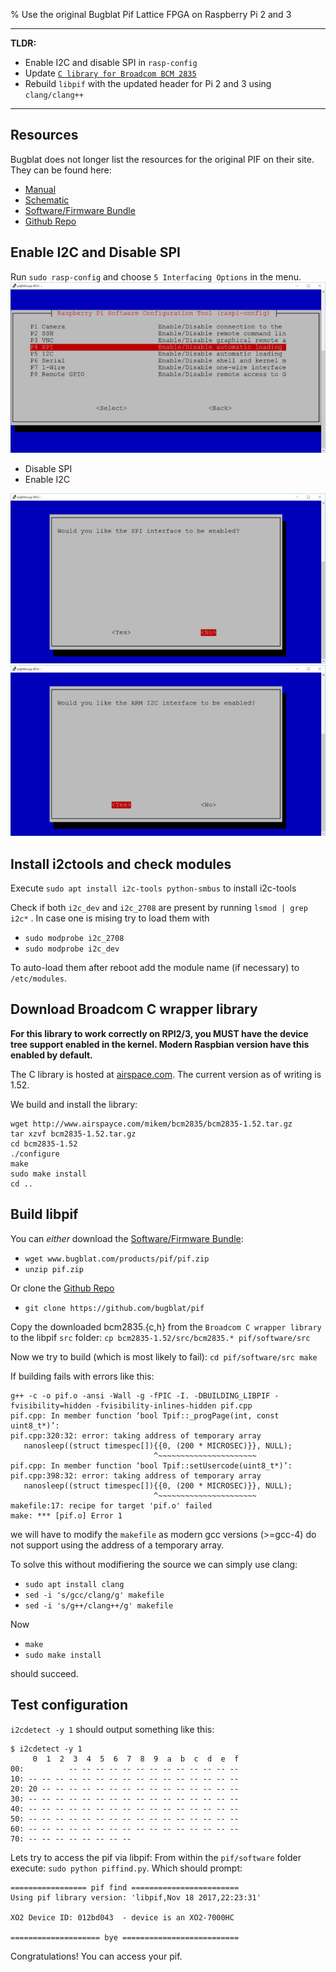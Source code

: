 % Use the original Bugblat Pif Lattice FPGA on Raspberry Pi 2 and 3

---

**TLDR:**

 * Enable I2C and disable SPI in `rasp-config`
 * Update [`C library for Broadcom BCM 2835`](http://www.airspayce.com/mikem/bcm2835/)
 * Rebuild `libpif` with the updated header for Pi 2 and 3 using `clang/clang++`

---

## Resources

Bugblat does not longer list the resources for the original PIF on their site. They can be found here:

 * [Manual](https://www.bugblat.com/products/pif/pif.pdf)
 * [Schematic](https://www.bugblat.com/products/pif/pif_sch.pdf)
 * [Software/Firmware Bundle](https://www.bugblat.com/products/pif/pif.zip)
 * [Github Repo](https://github.com/bugblat/pif)

## Enable I2C and Disable SPI
Run `sudo rasp-config` and choose `5 Interfacing Options` in the menu.
[![](tech/0x01/raspi-config_menu_scaled.jpg "aspi-config menu")](tech/0x01/raspi-config_menu.PNG)

 * Disable SPI
 * Enable I2C

[![](tech/0x01/raspi-config_spi_scaled.jpg "aspi-config menu")](tech/0x01/raspi-config_spi.PNG)
[![](tech/0x01/raspi-config_i2c_scaled.jpg "aspi-config menu")](tech/0x01/raspi-config_i2c.PNG)

## Install i2ctools and check modules
Execute `sudo apt install i2c-tools python-smbus` to install i2c-tools

Check if both `i2c_dev` and `i2c_2708` are present by running `lsmod | grep i2c*` . In case one is mising try to load them with

 * `sudo modprobe i2c_2708`
 * `sudo modprobe i2c_dev`

To auto-load them after reboot add the module name (if necessary) to `/etc/modules`.

## Download Broadcom C wrapper library

**For this library to work correctly on RPI2/3, you MUST have the device tree support enabled in the kernel. Modern Raspbian version have this enabled by default.**

The C library is hosted at [airspace.com](http://www.airspayce.com/mikem/bcm2835). The current version as of writing is 1.52.

We build and install the library:

```
wget http://www.airspayce.com/mikem/bcm2835/bcm2835-1.52.tar.gz
tar xzvf bcm2835-1.52.tar.gz
cd bcm2835-1.52
./configure
make
sudo make install
cd ..
```


## Build libpif
You can *either* download the [Software/Firmware Bundle](www.bugblat.com/products/pif/pif.zip):

 * `wget www.bugblat.com/products/pif/pif.zip`
 * `unzip pif.zip`

Or clone the [Github Repo](https://github.com/bugblat/pif)

 * `git clone https://github.com/bugblat/pif`

Copy the downloaded bcm2835.{c,h} from the `Broadcom C wrapper library` to the libpif `src` folder:
 `cp bcm2835-1.52/src/bcm2835.* pif/software/src`

Now we try to build (which is most likely to fail):
`cd pif/software/src
make`

If building fails with errors like this:
```
g++ -c -o pif.o -ansi -Wall -g -fPIC -I. -DBUILDING_LIBPIF -fvisibility=hidden -fvisibility-inlines-hidden pif.cpp
pif.cpp: In member function ‘bool Tpif::_progPage(int, const uint8_t*)’:
pif.cpp:320:32: error: taking address of temporary array
   nanosleep((struct timespec[]){{0, (200 * MICROSEC)}}, NULL);
                                ^~~~~~~~~~~~~~~~~~~~~~~
pif.cpp: In member function ‘bool Tpif::setUsercode(uint8_t*)’:
pif.cpp:398:32: error: taking address of temporary array
   nanosleep((struct timespec[]){{0, (200 * MICROSEC)}}, NULL);
                                ^~~~~~~~~~~~~~~~~~~~~~~
makefile:17: recipe for target 'pif.o' failed
make: *** [pif.o] Error 1
```

we will have to modify the `makefile` as modern gcc versions (>=gcc-4) do not support using the address of a temporary array.

To solve this without modifiering the source we can simply use clang:

 * `sudo apt install clang`
 * `sed -i 's/gcc/clang/g' makefile`
 * `sed -i 's/g++/clang++/g' makefile`

Now 

 * `make`
 * `sudo make install`

 should succeed.

## Test configuration

`i2cdetect -y 1` should output something like this:

```
$ i2cdetect -y 1
     0  1  2  3  4  5  6  7  8  9  a  b  c  d  e  f
00:          -- -- -- -- -- -- -- -- -- -- -- -- --
10: -- -- -- -- -- -- -- -- -- -- -- -- -- -- -- --
20: 20 -- -- -- -- -- -- -- -- -- -- -- -- -- -- --
30: -- -- -- -- -- -- -- -- -- -- -- -- -- -- -- --
40: -- -- -- -- -- -- -- -- -- -- -- -- -- -- -- --
50: -- -- -- -- -- -- -- -- -- -- -- -- -- -- -- --
60: -- -- -- -- -- -- -- -- -- -- -- -- -- -- -- --
70: -- -- -- -- -- -- -- --
```

Lets try to access the pif via libpif:
From within the `pif/software` folder execute:
`sudo python piffind.py`.
Which should prompt: 

```
================= pif find ========================
Using pif library version: 'libpif,Nov 18 2017,22:23:31'

XO2 Device ID: 012bd043  - device is an XO2-7000HC

==================== bye ==========================
```

Congratulations! You can access your pif.
